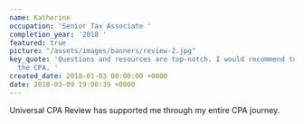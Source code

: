 ```yaml
---
name: Katherine
occupation: 'Senior Tax Associate '
completion_year: '2018 '
featured: true
picture: "/assets/images/banners/review-2.jpg"
key_quote: 'Questions and resources are top-notch. I would recommend to anybody pursuing
  the CPA. '
created_date: 2018-01-03 00:00:00 +0000
date: 2018-03-09 19:00:39 +0000
---
```

Universal CPA Review has supported me through my entire CPA journey.  